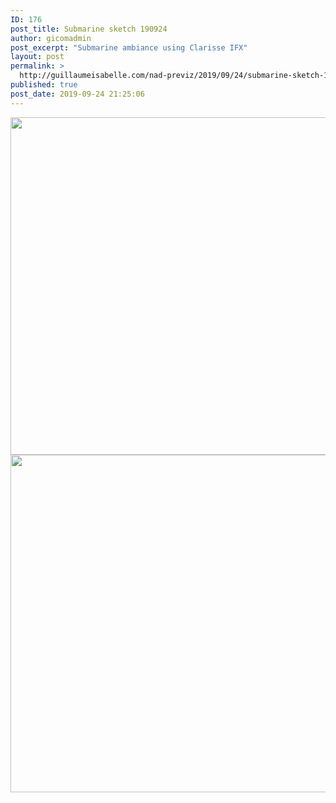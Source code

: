 ```yaml
---
ID: 176
post_title: Submarine sketch 190924
author: gicomadmin
post_excerpt: "Submarine ambiance using Clarisse IFX"
layout: post
permalink: >
  http://guillaumeisabelle.com/nad-previz/2019/09/24/submarine-sketch-190924/
published: true
post_date: 2019-09-24 21:25:06
---
```

<img src="http://guillaumeisabelle.com/nad-previz/wp-content/uploads/sites/19/2019/09/x__water__displacement_movement__190924__08__compo__var_a__draw__a00000.png" class="size-full wp-image-174" width="960" height="540" /> <img src="http://guillaumeisabelle.com/nad-previz/wp-content/uploads/sites/19/2019/09/x__water__displacement_movement__190924__08__compo__var_a__a00000.png" class="size-full wp-image-175" width="960" height="540" />